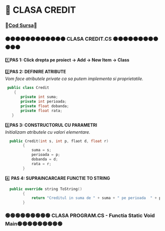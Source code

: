 # 🎯 CLASA CREDIT </br>
### 🔮[Cod Sursa]()🔮
### 🟠🟠🟠🟠🟠🟠🟠🟠🟠🟠🟠🟠 CLASA CREDIT.CS 🟠🟠🟠🟠🟠🟠🟠🟠🟠🟠🟠🟠
1️⃣**PAS 1: Click drepta pe proiect -> Add -> New Item -> Class**</br>

2️⃣**PAS 2: DEFINIRE ATRIBUTE**</br>
*Vom face atributele private ca sa putem implementa si proprietatile.*</br>
```cpp
 public class Credit
    {
       private int suma;
       private int perioada;
       private float dobanda;
       private float rata;
   }
```

3️⃣**PAS 3: CONSTRUCTORUL CU PARAMETRI**</br>
*Initializam atributele cu valori elementare.*</br>
```cpp
  public Credit(int s, int p, flaot d, float r)
        {
            suma = s;
            perioada = p;
            dobanda = d;
            rata = r;
        }
```

4️⃣ **PAS 4: SUPRAINCARCARE FUNCTIE TO STRING**</br>

```cpp
  public override string ToString()
        {
            return "Creditul in suma de " + suma + " pe perioada  " + perioada + " cu dobanda" + dobanda + " are rata " + rata;
        }
```

  
### 🟢🟢🟢🟢🟢🟢🟢🟢🟢 CLASA PROGRAM.CS - Functia Static Void Main🟢🟢🟢🟢🟢🟢🟢🟢🟢


